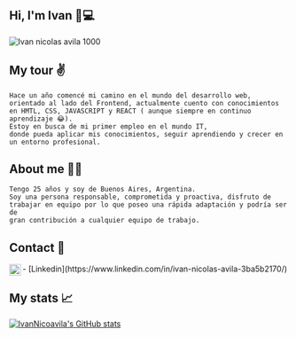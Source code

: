 ## Hi, I'm Ivan 👋:computer:

![Ivan nicolas avila 1000](https://user-images.githubusercontent.com/92653497/191421096-cce6e786-196b-4c02-b425-ef1983374b82.png)


## My tour :v:

    Hace un año comencé mi camino en el mundo del desarrollo web, 
    orientado al lado del Frontend, actualmente cuento con conocimientos
    en HMTL, CSS, JAVASCRIPT y REACT ( aunque siempre en continuo aprendizaje 😂).
    Estoy en busca de mi primer empleo en el mundo IT,
    donde pueda aplicar mis conocimientos, seguir aprendiendo y crecer en un entorno profesional.
    
## About me 👨‍💻 

    Tengo 25 años y soy de Buenos Aires, Argentina.
    Soy una persona responsable, comprometida y proactiva, disfruto de
    trabajar en equipo por lo que poseo una rápida adaptación y podría ser de
    gran contribución a cualquier equipo de trabajo.
    
## Contact 📲 

<a href="https://www.linkedin.com/in/ivan-nicolas-avila-3ba5b2170/">
 <img align="left" alt="Linkedin" width="21px" src="https://raw.githubusercontent.com/anuraghazra/anuraghazra/master/assets/linkedin.svg" />
</a>
- [Linkedin](https://www.linkedin.com/in/ivan-nicolas-avila-3ba5b2170/)


## My stats :chart_with_upwards_trend:
 
 
 [![IvanNicoavila's GitHub stats](https://github-readme-stats.vercel.app/api?username=IvanNicoavila)](https://github.com/IvanNicoavila/github-readme-stats)
  
  

   
   

    
    
    

    


